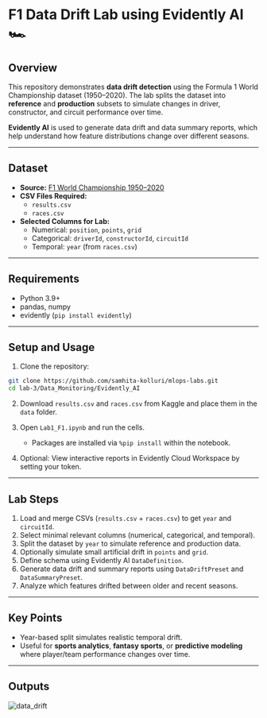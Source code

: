 # F1 Data Drift Lab using Evidently AI 🏎️

## Overview
This repository demonstrates **data drift detection** using the Formula 1 World Championship dataset (1950–2020). The lab splits the dataset into **reference** and **production** subsets to simulate changes in driver, constructor, and circuit performance over time.  

**Evidently AI** is used to generate data drift and data summary reports, which help understand how feature distributions change over different seasons.

---

## Dataset
- **Source:** [F1 World Championship 1950–2020](https://www.kaggle.com/datasets/rohanrao/formula-1-world-championship-1950-2020)  
- **CSV Files Required:**  
  - `results.csv`  
  - `races.csv`  
- **Selected Columns for Lab:**  
  - Numerical: `position`, `points`, `grid`  
  - Categorical: `driverId`, `constructorId`, `circuitId`  
  - Temporal: `year` (from `races.csv`)


---
## Requirements
- Python 3.9+  
- pandas, numpy  
- evidently (`pip install evidently`)  

---

## Setup and Usage


1. Clone the repository:
```bash
git clone https://github.com/samhita-kolluri/mlops-labs.git
cd lab-3/Data_Monitoring/Evidently_AI
````

2. Download `results.csv` and `races.csv` from Kaggle and place them in the `data` folder.

3. Open `Lab1_F1.ipynb` and run the cells.  
   - Packages are installed via `%pip install` within the notebook.

4. Optional: View interactive reports in Evidently Cloud Workspace by setting your token.

---

## Lab Steps

1. Load and merge CSVs (`results.csv` + `races.csv`) to get `year` and `circuitId`.
2. Select minimal relevant columns (numerical, categorical, and temporal).
3. Split the dataset by `year` to simulate reference and production data.
4. Optionally simulate small artificial drift in `points` and `grid`.
5. Define schema using Evidently AI `DataDefinition`.
6. Generate data drift and summary reports using `DataDriftPreset` and `DataSummaryPreset`.
7. Analyze which features drifted between older and recent seasons.

---

## Key Points

* Year-based split simulates realistic temporal drift.
* Useful for **sports analytics**, **fantasy sports**, or **predictive modeling** where player/team performance changes over time.

---
## Outputs

![data_drift](output.png)